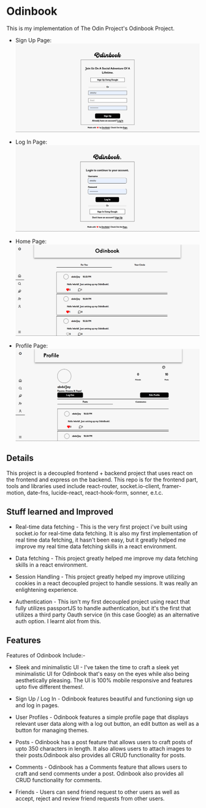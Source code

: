 # Odinbook 
This is my implementation of The Odin Project's Odinbook Project.

* Sign Up Page:
![Sign Up Page](./src/assets/Img/signup.png)

* Log In Page:
![Log In Page](./src/assets/Img/login.png)

* Home Page:
![Home Page](./src/assets/Img/homepage.png)

* Profile Page:
![Profile Page](./src/assets/Img/profile.png)


## Details
This project is a decoupled frontend + backend project that uses react on the frontend and express on the backend. This repo is for the frontend part, tools and libraries used include react-router, socket.io-client, framer-motion, date-fns, lucide-react, react-hook-form, sonner, e.t.c. 

## Stuff learned and Improved

* Real-time data fetching - This is the very first project i've built using socket.io for real-time data fetching. It is also my first implementation of real time data fetching, it hasn't been easy, but it greatly helped me improve my real time data fetching skills in a react environment.

* Data fetching - This project greatly helped me improve my data fetching skills in a react environment.

* Session Handling - This project greatly helped my improve utilizing cookies in a react decoupled project to handle sessions. It was really an enlightening experience.

* Authentication - This isn't my first decoupled project using react that fully utilizes passportJS to handle authentication, but it's the first that utilizes a third party Oauth service (in this case Google) as an alternative auth option. I learnt alot from this.


## Features

Features of Odinbook Include:-

* Sleek and minimalistic UI - I've taken the time to craft a sleek yet minimalistic UI for Odinbook that's easy on the eyes while also being aesthetically pleasing. The UI is 100% mobile responsive and features upto five different themes!.

* Sign Up / Log In - Odinbook features beautiful and functioning sign up and log in pages.

* User Profiles - Odinbook features a simple profile page that displays relevant user data along with a log out button, an edit button as well as  a button for managing themes.

* Posts - Odinbook has a post feature that allows users to craft posts of upto 350 characters in length. It also allows users to attach images to their posts.Odinbook also provides all CRUD functionality for posts. 

* Comments - Odinbook has a Comments feature that allows users to craft and send comments under a post. Odinbook also provides all CRUD functionality for comments.

* Friends - Users can send friend request to other users as well as accept, reject and review friend requests from other users. 